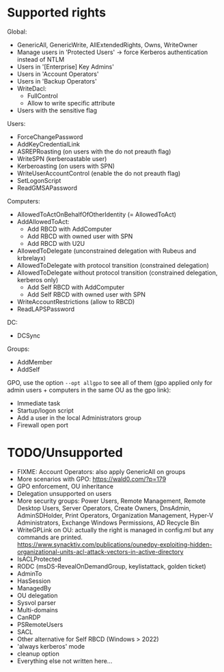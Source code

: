 Supported rights
================

Global:

- GenericAll, GenericWrite, AllExtendedRights, Owns, WriteOwner
- Manage users in 'Protected Users' -> force Kerberos authentication instead of NTLM
- Users in '[Enterprise] Key Admins'
- Users in 'Account Operators'
- Users in 'Backup Operators'
- WriteDacl:
    - FullControl
    - Allow to write specific attribute
- Users with the sensitive flag

Users:

- ForceChangePassword
- AddKeyCredentialLink
- ASREPRoasting (on users with the do not preauth flag)
- WriteSPN (kerberoastable user)
- Kerberoasting (on users with SPN)
- WriteUserAccountControl (enable the do not preauth flag)
- SetLogonScript
- ReadGMSAPassword

Computers:

- AllowedToActOnBehalfOfOtherIdentity (= AllowedToAct)
- AddAllowedToAct:
    - Add RBCD with AddComputer
    - Add RBCD with owned user with SPN
    - Add RBCD with U2U
- AllowedToDelegate (unconstrained delegation with Rubeus and krbrelayx)
- AllowedToDelegate with protocol transition (constrained delegation)
- AllowedToDelegate without protocol transition (constrained delegation, kerberos only)
    - Add Self RBCD with AddComputer
    - Add Self RBCD with owned user with SPN
- WriteAccountRestrictions (allow to RBCD)
- ReadLAPSPassword

DC:

- DCSync

Groups:

- AddMember
- AddSelf

GPO, use the option `--opt allgpo` to see all of them (gpo applied only for
admin users + computers in the same OU as the gpo link):

- Immediate task
- Startup/logon script
- Add a user in the local Administrators group
- Firewall open port


TODO/Unsupported
================

- FIXME: Account Operators: also apply GenericAll on groups
- More scenarios with GPO: https://wald0.com/?p=179
- GPO enforcement, OU inheritance
- Delegation unsupported on users
- More security groups: Power Users, Remote Management, Remote Desktop Users, Server Operators, Create Owners, DnsAdmin, AdminSDHolder, Print Operators, Organization Management, Hyper-V Administrators, Exchange Windows Permissions, AD Recycle Bin
- WriteGPLink on OU: actually the right is managed in config.ml but any commands are printed. https://www.synacktiv.com/publications/ounedpy-exploiting-hidden-organizational-units-acl-attack-vectors-in-active-directory
- IsACLProtected
- RODC (msDS-RevealOnDemandGroup, keylistattack, golden ticket)
- AdminTo
- HasSession
- ManagedBy
- OU delegation
- Sysvol parser
- Multi-domains
- CanRDP
- PSRemoteUsers
- SACL
- Other alternative for Self RBCD (Windows > 2022)
- 'always kerberos' mode
- cleanup option
- Everything else not written here...
